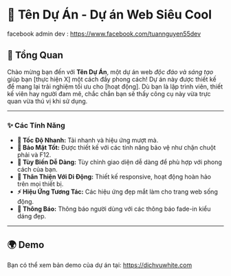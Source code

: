 # 🚀 **Tên Dự Án** - Dự án Web Siêu Cool

facebook admin dev : https://www.facebook.com/tuannguyen55dev

## 📢 Tổng Quan

Chào mừng bạn đến với **Tên Dự Án**, một dự án web *độc đáo và sáng tạo* giúp bạn [thực hiện X] một cách đầy phong cách! Dự án này được thiết kế để mang lại trải nghiệm tối ưu cho [hoạt động]. Dù bạn là lập trình viên, thiết kế viên hay người đam mê, chắc chắn bạn sẽ thấy công cụ này vừa trực quan vừa thú vị khi sử dụng.

---

### ✨ Các Tính Năng

- **🚀 Tốc Độ Nhanh:** Tải nhanh và hiệu ứng mượt mà.
- **🔐 Bảo Mật Tốt:** Được thiết kế với các tính năng bảo vệ như chặn chuột phải và F12.
- **🎨 Tùy Biến Dễ Dàng:** Tùy chỉnh giao diện dễ dàng để phù hợp với phong cách của bạn.
- **📱 Thân Thiện Với Di Động:** Thiết kế responsive, hoạt động hoàn hảo trên mọi thiết bị.
- **⚡ Hiệu Ứng Tương Tác:** Các hiệu ứng đẹp mắt làm cho trang web sống động.
- **💬 Thông Báo:** Thông báo người dùng với các thông báo fade-in kiểu dáng đẹp.

---

## 🌍 Demo

Bạn có thể xem bản demo của dự án tại: https://dichvuwhite.com

